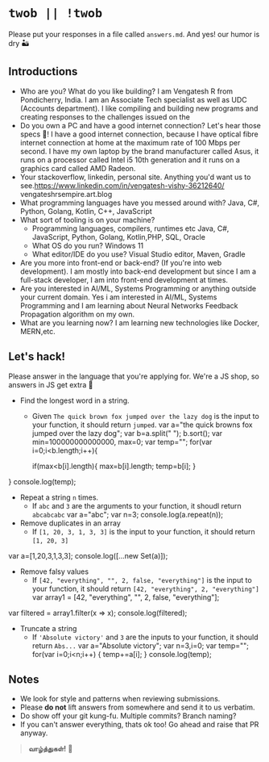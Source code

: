 # `twob || !twob`

Please put your responses in a file
called `answers.md`. And yes! our humor is dry 🏜

## Introductions

- Who are you? What do you like building? I am Vengatesh R from Pondicherry, India. I am an Associate Tech specialist as well as UDC (Accounts department). I like compiling and building new programs and creating responses to the challenges issued on the 
- Do you own a PC and have a good internet
 connection? Let's hear those specs 💪! I have a good internet connection, because I have optical fibre internet connection at home at the maximum rate of 100 Mbps per second. I have my own laptop by the brand manufacturer called Asus, it runs on a processor called Intel i5 10th generation and it runs on a graphics card called AMD Radeon.
- Your stackoverflow, linkedin, personal site.
Anything you'd want us to see.https://www.linkedin.com/in/vengatesh-vishy-36212640/
vengateshrsempire.art.blog
- What programming languages have you messed around with? Java, C#, Python, Golang, Kotlin, C++, JavaScript
- What sort of tooling is on your machine?
  - Programming languages, compilers, runtimes etc Java, C#, JavaScript, Python, Golang, Kotlin,PHP, SQL, Oracle
  - What OS do you run? Windows 11
  - What editor/IDE do you use? Visual Studio editor, Maven, Gradle
- Are you more into front-end or back-end? (If you're
into web development). I am mostly into back-end development but since I am a full-stack developer, I am into front-end development at times.
- Are you interested in AI/ML, Systems Programming
or anything outside your current domain. Yes i am interested in AI/ML, Systems Programming and I am learning about Neural Networks Feedback Propagation algorithm on my own.
- What are you learning now? I am learning new technologies like Docker, MERN,etc.

## Let's hack!

Please answer in the language that you're
applying for. We're a JS shop, so answers in JS
get extra 🍪

- Find the longest word in a string.
  - Given `The quick brown fox jumped over the lazy dog` is the input to your function, it should return `jumped`.
var a="the quick browns fox jumped over the lazy dog";
var b=a.split(" ");
b.sort();
var min=100000000000000, max=0;
var temp="";
for(var i=0;i<b.length;i++){
  
    if(max<b[i].length){
      max=b[i].length;
      temp=b[i];
    }
  
}
console.log(temp);
- Repeat a string `n` times.
  - If `abc` and `3` are the arguments to your function, it shoudl return `abcabcabc`
var a="abc";
var n=3;
console.log(a.repeat(n));
- Remove duplicates in an array
  - If `[1, 20, 3, 1, 3, 3]` is the input to your
  function, it should return `[1, 20, 3]`
  
var a=[1,20,3,1,3,3];
console.log([...new Set(a)]);
- Remove falsy values
  - If `[42, "everything", "", 2, false, "everything"]` is the input to your function, it should return `[42, "everything", 2, "everything"]`
var array1 = [42, "everything", "", 2, false, "everything"];
 
var filtered = array1.filter(x => x);
console.log(filtered);
- Truncate a string
  - If `'Absolute victory'` and `3` are the inputs to
  your function, it should return `Abs...`
var a="Absolute victory";
var n=3,i=0;
var temp="";
for(var i=0;i<n;i++) {
  temp+=a[i];
}
console.log(temp);
## Notes

- We look for style and patterns when reviewing submissions.
- Please __do not__ lift answers from somewhere and
send it to us verbatim.
- Do show off your git kung-fu. Multiple commits? Branch naming?
- If you can't answer everything, thats ok too! Go ahead and raise that PR anyway.

> __வாழ்த்துகள்!__ 🙏
